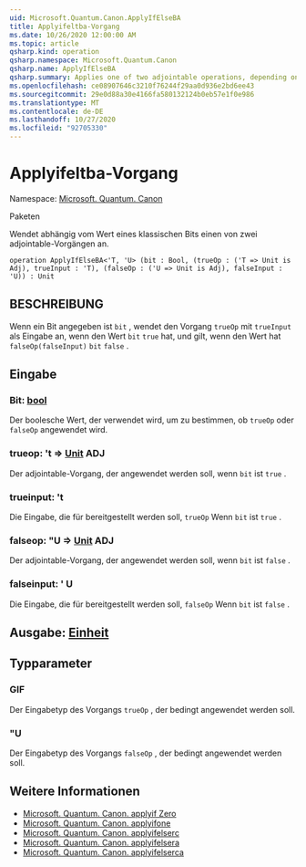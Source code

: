 ```yaml
---
uid: Microsoft.Quantum.Canon.ApplyIfElseBA
title: Applyifeltba-Vorgang
ms.date: 10/26/2020 12:00:00 AM
ms.topic: article
qsharp.kind: operation
qsharp.namespace: Microsoft.Quantum.Canon
qsharp.name: ApplyIfElseBA
qsharp.summary: Applies one of two adjointable operations, depending on the value of a classical bit.
ms.openlocfilehash: ce08907646c3210f76244f29aa0d936e2bd6ee43
ms.sourcegitcommit: 29e0d88a30e4166fa580132124b0eb57e1f0e986
ms.translationtype: MT
ms.contentlocale: de-DE
ms.lasthandoff: 10/27/2020
ms.locfileid: "92705330"
---
```

# <a name="applyifelseba-operation"></a>Applyifeltba-Vorgang

Namespace: [Microsoft. Quantum. Canon](xref:Microsoft.Quantum.Canon)

Paketen [](https://nuget.org/packages/)


Wendet abhängig vom Wert eines klassischen Bits einen von zwei adjointable-Vorgängen an.

```qsharp
operation ApplyIfElseBA<'T, 'U> (bit : Bool, (trueOp : ('T => Unit is Adj), trueInput : 'T), (falseOp : ('U => Unit is Adj), falseInput : 'U)) : Unit
```


## <a name="description"></a>BESCHREIBUNG

Wenn ein Bit angegeben ist `bit` , wendet den Vorgang `trueOp` mit `trueInput` als Eingabe an, wenn den Wert `bit` `true` hat, und gilt, wenn den Wert hat `falseOp(falseInput)` `bit` `false` .

## <a name="input"></a>Eingabe

### <a name="bit--bool"></a>Bit: [bool](xref:microsoft.quantum.lang-ref.bool)

Der boolesche Wert, der verwendet wird, um zu bestimmen, ob `trueOp` oder `falseOp` angewendet wird.


### <a name="trueop--t--unit-adj"></a>trueop: 't => [Unit](xref:microsoft.quantum.lang-ref.unit) ADJ

Der adjointable-Vorgang, der angewendet werden soll, wenn `bit` ist `true` .


### <a name="trueinput--t"></a>trueinput: 't

Die Eingabe, die für bereitgestellt werden soll, `trueOp` Wenn `bit` ist `true` .


### <a name="falseop--u--unit-adj"></a>falseop: "U => [Unit](xref:microsoft.quantum.lang-ref.unit) ADJ

Der adjointable-Vorgang, der angewendet werden soll, wenn `bit` ist `false` .


### <a name="falseinput--u"></a>falseinput: ' U

Die Eingabe, die für bereitgestellt werden soll, `falseOp` Wenn `bit` ist `false` .



## <a name="output--unit"></a>Ausgabe: [Einheit](xref:microsoft.quantum.lang-ref.unit)



## <a name="type-parameters"></a>Typparameter

### <a name="t"></a>GIF

Der Eingabetyp des Vorgangs `trueOp` , der bedingt angewendet werden soll.
### <a name="u"></a>"U

Der Eingabetyp des Vorgangs `falseOp` , der bedingt angewendet werden soll.

## <a name="see-also"></a>Weitere Informationen

- [Microsoft. Quantum. Canon. applyif Zero](xref:Microsoft.Quantum.Canon.ApplyIfZero)
- [Microsoft. Quantum. Canon. applyifone](xref:Microsoft.Quantum.Canon.ApplyIfOne)
- [Microsoft. Quantum. Canon. applyifelserc](xref:Microsoft.Quantum.Canon.ApplyIfElseRC)
- [Microsoft. Quantum. Canon. applyifelsera](xref:Microsoft.Quantum.Canon.ApplyIfElseRA)
- [Microsoft. Quantum. Canon. applyifelserca](xref:Microsoft.Quantum.Canon.ApplyIfElseRCA)